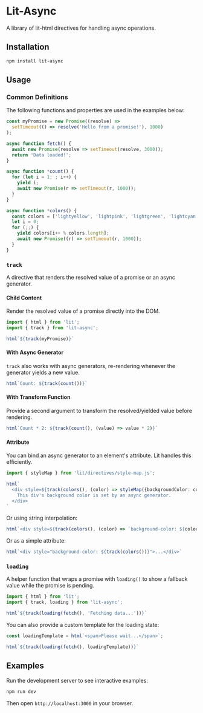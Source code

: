 # Lit-Async

A library of lit-html directives for handling async operations.

## Installation

```sh
npm install lit-async
```

## Usage

### Common Definitions

The following functions and properties are used in the examples below:

```typescript
const myPromise = new Promise((resolve) =>
  setTimeout(() => resolve('Hello from a promise!'), 1000)
);

async function fetch() {
  await new Promise(resolve => setTimeout(resolve, 3000));
  return 'Data loaded!';
}

async function *count() {
  for (let i = 1; ; i++) {
    yield i;
    await new Promise(r => setTimeout(r, 1000));
  }
}

async function *colors() {
  const colors = ['lightyellow', 'lightpink', 'lightgreen', 'lightcyan'];
  let i = 0;
  for (;;) {
    yield colors[i++ % colors.length];
    await new Promise((r) => setTimeout(r, 1000));
  }
}
```

### `track`

A directive that renders the resolved value of a promise or an async generator.

#### Child Content

Render the resolved value of a promise directly into the DOM.

```typescript
import { html } from 'lit';
import { track } from 'lit-async';

html`${track(myPromise)}`
```

#### With Async Generator

`track` also works with async generators, re-rendering whenever the generator yields a new value.

```typescript
html`Count: ${track(count())}`
```

#### With Transform Function

Provide a second argument to transform the resolved/yielded value before rendering.

```typescript
html`Count * 2: ${track(count(), (value) => value * 2)}`
```

#### Attribute

You can bind an async generator to an element's attribute. Lit handles this efficiently.

```typescript
import { styleMap } from 'lit/directives/style-map.js';

html`
  <div style=${track(colors(), (color) => styleMap({backgroundColor: color}))}>
    This div's background color is set by an async generator.
  </div>
`
```

Or using string interpolation:

```typescript
html`<div style=${track(colors(), (color) => `background-color: ${color}`)}>...</div>`
```

Or as a simple attribute:

```typescript
html`<div style="background-color: ${track(colors())}">...</div>`
```

### `loading`

A helper function that wraps a promise with `loading()` to show a fallback value while the promise is pending.

```typescript
import { html } from 'lit';
import { track, loading } from 'lit-async';

html`${track(loading(fetch(), 'Fetching data...'))}`
```

You can also provide a custom template for the loading state:

```typescript
const loadingTemplate = html`<span>Please wait...</span>`;

html`${track(loading(fetch(), loadingTemplate))}`
```

## Examples

Run the development server to see interactive examples:

```bash
npm run dev
```

Then open `http://localhost:3000` in your browser.
